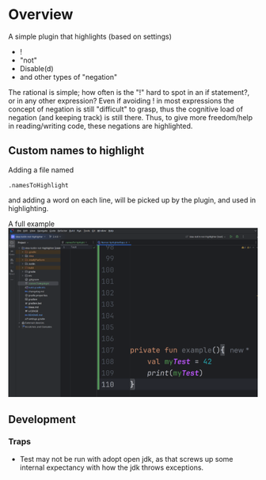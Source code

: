 # Overview

A simple plugin that highlights (based on settings)

- !
- "not"
- Disable(d)
- and other types of "negation"

The rational is simple; how often is the "!" hard to spot in an if statement?, or in any other expression?
Even if avoiding ! in most expressions the concept of negation is still "difficult" to grasp, thus the cognitive load of
negation (and keeping track) is still there.
Thus, to give more freedom/help in reading/writing code, these negations are highlighted.

## Custom names to highlight

Adding a file named

```
.namesToHighlight
```

and adding a word on each line, will be picked up by the plugin, and used in highlighting.

A full example
![setup and highlighting](documentation/custom-names.png)

## Development

### Traps

- Test may not be run with adopt open jdk, as that screws up some internal expectancy with how the jdk throws
  exceptions.